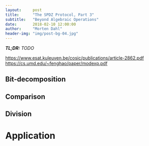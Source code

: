 ```yaml
---
layout:     post
title:      "The SPDZ Protocol, Part 3"
subtitle:   "Beyond Algebraic Operations"
date:       2018-02-10 12:00:00
author:     "Morten Dahl"
header-img: "img/post-bg-04.jpg"
---
```


<em><strong>TL;DR:</strong> TODO</em> 

https://www.esat.kuleuven.be/cosic/publications/article-2862.pdf
https://cs.umd.edu/~fenghao/paper/modexp.pdf


## Bit-decomposition

## Comparison

## Division


# Application

